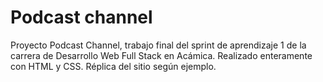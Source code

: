 # Podcast channel

Proyecto Podcast Channel, trabajo final del sprint de aprendizaje 1 de la carrera de Desarrollo Web Full Stack en Acámica. Realizado enteramente con HTML y CSS. Réplica del sitio según ejemplo.
